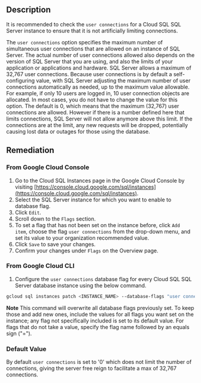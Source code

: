 ## Description

It is recommended to check the `user connections` for a Cloud SQL SQL Server instance to ensure that it is not artificially limiting connections.

The `user connections` option specifies the maximum number of simultaneous user connections that are allowed on an instance of SQL Server. The actual number of user connections allowed also depends on the version of SQL Server that you are using, and also the limits of your application or applications and hardware. SQL Server allows a maximum of 32,767 user connections. Because user connections is by default a self-configuring value, with SQL Server adjusting the maximum number of user connections automatically as needed, up to the maximum value allowable. For example, if only 10 users are logged in, 10 user connection objects are allocated. In most cases, you do not have to change the value for this option. The default is 0, which means that the maximum (32,767) user connections are allowed. However if there is a number defined here that limits connections, SQL Server will not allow anymore above this limit. If the connections are at the limit, any new requests will be dropped, potentially causing lost data or outages for those using the database.

## Remediation

### From Google Cloud Console

1. Go to the Cloud SQL Instances page in the Google Cloud Console by visiting [https://console.cloud.google.com/sql/instances](https://console.cloud.google.com/sql/instances).
2. Select the SQL Server instance for which you want to enable to database flag.
3. Click `Edit`.
4. Scroll down to the `Flags` section.
5. To set a flag that has not been set on the instance before, click `Add item`, choose the flag `user connections` from the drop-down menu, and set its value to your organization recommended value.
6. Click `Save` to save your changes.
7. Confirm your changes under `Flags` on the Overview page.

### From Google Cloud CLI

1. Configure the `user connections` database flag for every Cloud SQL SQL Server database instance using the below command.

```bash
gcloud sql instances patch <INSTANCE_NAME> --database-flags "user connections=[0-32,767]"
```

**Note** This command will overwrite all database flags previously set. To keep those and add new ones, include the values for all flags you want set on the instance; any flag not specifically included is set to its default value. For flags that do not take a value, specify the flag name followed by an equals sign ("=").

### Default Value

By default `user connections` is set to '0' which does not limit the number of connections, giving the server free reign to facilitate a max of 32,767 connections.
